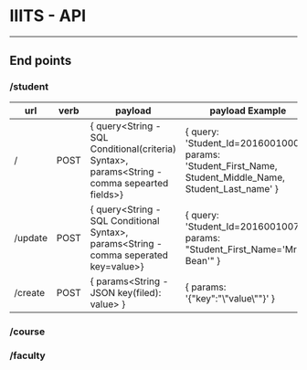 # IIITS - API
---------------

## End points

### /student

url | verb | payload | payload Example
----|------|---------|----------------
/   | POST | { query<String - SQL Conditional(criteria) Syntax>,  params<String - comma sepearted fields>} | { query: 'Student_Id=20160010007', params: 'Student_First_Name, Student_Middle_Name, Student_Last_name' }
  /update | POST | { query<String - SQL Conditional Syntax>,  params<String - comma seperated key=value>} | { query: 'Student_Id=20160010070', params: "Student_First_Name='Mr. Bean'" }
  /create | POST | { params<String - JSON key(filed): value> } | { params: '{"key":"\\"value\\""}' }

### /course

### /faculty
